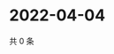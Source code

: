 # 2022-04-04

共 0 条

<!-- BEGIN WEIBO -->
<!-- 最后更新时间 Mon Apr 04 2022 23:13:58 GMT+0800 (China Standard Time) -->

<!-- END WEIBO -->
